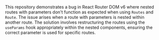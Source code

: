 This repository demonstrates a bug in React Router DOM v6 where nested routes with parameters don't function as expected when using `Routes` and `Route`. The issue arises when a route with parameters is nested within another route. The solution involves restructuring the routes using the `useParams` hook appropriately within the nested components, ensuring the correct parameter is used for specific routes.